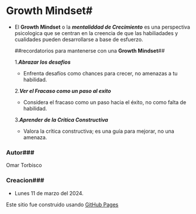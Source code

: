 # Growth Mindset#
- El **Growth Mindset** o la ***mentaliddad de Crecimiento*** es una perspectiva psicologica que se centran en la creencia de que las habiliadades y cualidades pueden desarrollarse a base de esfuerzo. 

  ##recordatorios para mantenerse con una **Growth Mindset**##
  
   1.***Abrazar los desafios***
    - Enfrenta desafíos como chances para crecer, no amenazas a tu habilidad.
    
   2.***Ver el Fracaso como un paso al exito***
    - Considera el fracaso como un paso hacia el éxito, no como falta de habilidad.
    
   3.***Aprender de la Critica Constructiva***
    - Valora la crítica constructiva; es una guía para mejorar, no una amenaza.

### Autor###
Omar Torbisco

### Creacion###
- Lunes 11 de marzo del 2024.

Este sitio fue construido usando [GitHub Pages](https://github.com/omartpiza)
